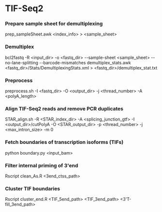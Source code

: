 # TIF-Seq2

### Prepare sample sheet for demultiplexing
prep_sampleSheet.awk <index_info> > <sample_sheet>
### Demultiplex
bcl2fastq -R <input_dir> -o <fastq_dir> --sample-sheet <sample_sheet> --no-lane-splitting --barcode-mismatches <mismatch>
demultiplex_stats.awk <fastq_dir>/Stats/DemultiplexingStats.xml > <fastq_dir>/demultiplex_stat.txt
### Preprocess
preprocess.sh -I <fastq_dir> -O <output_dir> -j <thread_number> -A <polyA_length>
### Align TIF-Seq2 reads and remove PCR duplicates 
STAR_align.sh -R <STAR_index_dir> -A <splicing_junction_gtf> -I <output_dir>/cutPolyA -O <STAR_output_dir> -p <thread_number> -j <max_intron_size> -m 0
### Fetch boundaries of transcription isoforms (TIFs)
python boundary.py <input_bam>
### Filter internal priming of 3'end
Rscript clean_As.R <3end_ctss_path>
### Cluster TIF boundaries
Rscript cluster_end.R <TIF_5end_path> <TIF_3end_path> <3'T-fill_3end_path>
